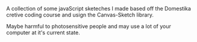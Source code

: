 A collection of some javaScript sketeches I made based off the Domestika cretive coding course and usign the Canvas-Sketch library. 

Maybe harmful to photosensitive people and may use a lot of your computer at it's current state. 